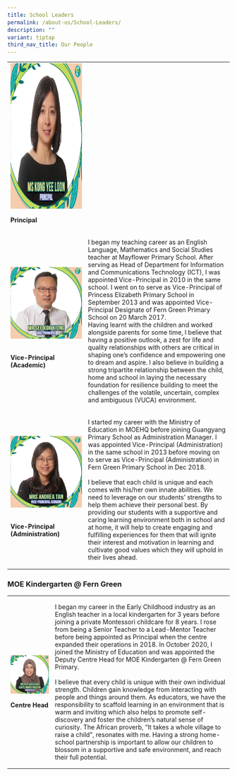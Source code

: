 ```yaml
---
title: School Leaders
permalink: /about-us/School-Leaders/
description: ""
variant: tiptap
third_nav_title: Our People
---
```

<table><tbody><tr><td rowspan="1" colspan="1"><div class="isomer-image-wrapper"><img style="width: 100%" height="329" width="235" alt="Ms Kong Yee Loon.jpg" src="/images/School%20Leaders/Ms%20Kong%20Yee%20Loon.jpg"></div><p><strong>Principal</strong></p></td><td rowspan="1" colspan="1"><p></p></td></tr><tr><td rowspan="1" colspan="1"><div class="isomer-image-wrapper"><img style="width: 100%" height="auto" width="100%" src="/images/School%20Leaders/See%20Kok%20Kiong.jpg"></div><p><br><strong>Vice-Principal <br>(Academic)</strong></p></td><td rowspan="1" colspan="1"><p>I began my teaching career as an English Language, Mathematics and Social Studies teacher at Mayflower Primary School. After serving as Head of Department for Information and Communications Technology (ICT), I was appointed Vice-Principal in 2010 in the same school. I went on to serve as Vice-Principal of Princess Elizabeth Primary School in September 2013 and was appointed Vice-Principal Designate of Fern Green Primary School on 20 March 2017.<br>Having learnt with the children and worked alongside parents for some time, I believe that having a positive outlook, a zest for life and quality relationships with others are critical in shaping one’s confidence and empowering one to dream and aspire. I also believe in building a strong tripartite relationship between the child, home and school in laying the necessary foundation for resilience building to meet the challenges of the volatile, uncertain, complex and ambiguous (VUCA) environment.</p></td></tr><tr><td rowspan="1" colspan="1"><div class="isomer-image-wrapper"><img style="width: 100%" height="auto" width="100%" src="/images/School%20Leaders/Mdm%20Quek%20Hwee%20Peng%20Andrea.jpg"></div><p><br><strong>Vice-Principal <br>(Administration)</strong></p></td><td rowspan="1" colspan="1"><p>I started my career with the Ministry of Education in MOEHQ before joining Guangyang Primary School as Administration Manager. I was appointed Vice-Principal (Administration) in the same school in 2013 before moving on to serve as Vice-Principal (Administration) in Fern Green Primary School in Dec 2018.<br><br>I believe that each child is unique and each comes with his/her own innate abilities. We need to leverage on our students’ strengths to help them achieve their personal best. By providing our students with a supportive and caring learning environment both in school and at home, it will help to create engaging and fulfilling experiences for them that will ignite their interest and motivation in learning and cultivate good values which they will uphold in their lives ahead.</p></td></tr></tbody></table><h3>MOE Kindergarten @ Fern Green</h3><table><tbody><tr><td rowspan="1" colspan="1"><p></p><div class="isomer-image-wrapper"><img style="width: 100%" height="auto" width="100%" alt="" src="/images/MK@Fern Green/Ms_Nur_Asyurah_Binte_Mohd_Roslan.jpg"></div><p><strong>Centre Head</strong></p></td><td rowspan="1" colspan="1"><p>I began my career in the Early Childhood industry as an English teacher in a local kindergarten for 3 years before joining a private Montessori childcare for 8 years. I rose from being a Senior Teacher to a Lead-Mentor Teacher before being appointed as Principal when the centre expanded their operations in 2018. In October 2020, I joined the Ministry of Education and was appointed the Deputy Centre Head for MOE Kindergarten @ Fern Green Primary.<br><br>I believe that every child is unique with their own individual strength. Children gain knowledge from interacting with people and things around them. As educators, we have the responsibility to scaffold learning in an environment that is warm and inviting which also helps to promote self-discovery and foster the children’s natural sense of curiosity. The African proverb, “It takes a whole village to raise a child”, resonates with me. Having a strong home-school partnership is important to allow our children to blossom in a supportive and safe environment, and reach their full potential.</p></td></tr></tbody></table><p></p>